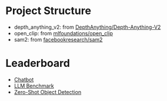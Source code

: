 # Project Structure

- depth_anything_v2: from [DepthAnything/Depth-Anything-V2](https://github.com/DepthAnything/Depth-Anything-V2)
- open_clip: from [mlfoundations/open_clip](https://github.com/mlfoundations/open_clip)
- sam2: from [facebookresearch/sam2](https://github.com/facebookresearch/sam2)

# Leaderboard

- [Chatbot](https://openlm.ai/chatbot-arena/)
- [LLM Benchmark](https://livebench.ai/#/)
- [Zero-Shot Object Detection](https://paperswithcode.com/sota/zero-shot-object-detection-on-mscoco)
